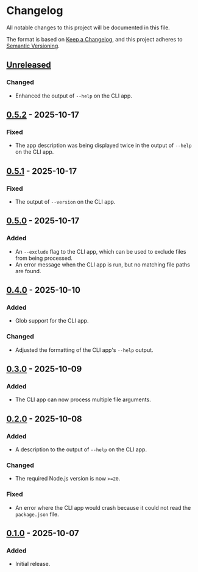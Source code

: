 Changelog
=========

All notable changes to this project will be documented in this file.

The format is based on [Keep a Changelog](https://keepachangelog.com/en/1.1.0/),
and this project adheres to [Semantic Versioning](https://semver.org/spec/v2.0.0.html).

[Unreleased]
------------

### Changed

- Enhanced the output of `--help` on the CLI app.

[0.5.2] - 2025-10-17
--------------------

### Fixed

- The app description was being displayed twice in the output of `--help` on the CLI app.

[0.5.1] - 2025-10-17
--------------------

### Fixed

- The output of `--version` on the CLI app.

[0.5.0] - 2025-10-17
--------------------

### Added

- An `--exclude` flag to the CLI app, which can be used to exclude files from being processed.
- An error message when the CLI app is run, but no matching file paths are found.

[0.4.0] - 2025-10-10
--------------------

### Added

- Glob support for the CLI app.

### Changed

- Adjusted the formatting of the CLI app's `--help` output.

[0.3.0] - 2025-10-09
--------------------

### Added

- The CLI app can now process multiple file arguments.

[0.2.0] - 2025-10-08
--------------------

### Added

- A description to the output of `--help` on the CLI app.

### Changed

- The required Node.js version is now `>=20`.

### Fixed

- An error where the CLI app would crash because it could not read the `package.json` file.

[0.1.0] - 2025-10-07
--------------------

### Added

- Initial release.

[Unreleased]: https://github.com/jbenner-radham/node-plus-x/compare/v0.5.2...HEAD
[0.5.2]: https://github.com/jbenner-radham/node-plus-x/compare/v0.5.1...v0.5.2
[0.5.1]: https://github.com/jbenner-radham/node-plus-x/compare/v0.5.0...v0.5.1
[0.5.0]: https://github.com/jbenner-radham/node-plus-x/compare/v0.4.0...v0.5.0
[0.4.0]: https://github.com/jbenner-radham/node-plus-x/compare/v0.3.0...v0.4.0
[0.3.0]: https://github.com/jbenner-radham/node-plus-x/compare/v0.2.0...v0.3.0
[0.2.0]: https://github.com/jbenner-radham/node-plus-x/compare/v0.1.0...v0.2.0
[0.1.0]: https://github.com/jbenner-radham/node-plus-x/releases/tag/v0.1.0
